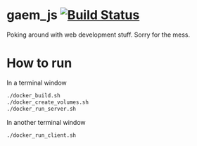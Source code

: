 # gaem_js [![Build Status](https://img.shields.io/github/workflow/status/Raattis/gaem_js/CI)](https://github.com/Raattis/gaem_js/actions)
Poking around with web development stuff. Sorry for the mess.

# How to run

In a terminal window
```sh
./docker_build.sh
./docker_create_volumes.sh
./docker_run_server.sh
```

In another terminal window
```sh
./docker_run_client.sh
```
